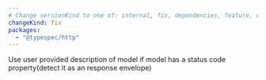```yaml
---
# Change versionKind to one of: internal, fix, dependencies, feature, deprecation, breaking
changeKind: fix
packages:
  - "@typespec/http"
---
```


Use user provided description of model if model has a status code property(detect it as an response envelope)

